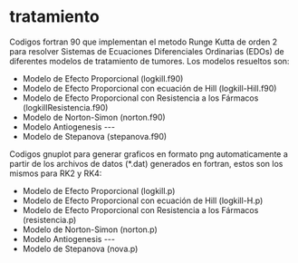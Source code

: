 # tratamiento

Codigos fortran 90 que implementan el metodo Runge Kutta de orden 2 para resolver Sistemas de Ecuaciones Diferenciales Ordinarias (EDOs) de diferentes modelos de tratamiento de tumores. Los modelos resueltos son:

+ Modelo de Efecto Proporcional (logkill.f90)
+ Modelo de Efecto Proporcional con ecuación de Hill (logkill-Hill.f90)
+ Modelo de Efecto Proporcional con Resistencia a los Fármacos (logkillResistencia.f90)
+ Modelo de Norton-Simon (norton.f90)
+ Modelo Antiogenesis ---
+ Modelo de Stepanova (stepanova.f90)

Codigos gnuplot para generar graficos en formato png automaticamente a partir de los archivos de datos (*.dat) generados en fortran, estos son los mismos para RK2 y RK4:

+ Modelo de Efecto Proporcional (logkill.p)
+ Modelo de Efecto Proporcional con ecuación de Hill (logkill-H.p)
+ Modelo de Efecto Proporcional con Resistencia a los Fármacos (resistencia.p)
+ Modelo de Norton-Simon (norton.p)
+ Modelo Antiogenesis ---
+ Modelo de Stepanova (nova.p)
